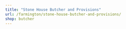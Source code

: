 ```yaml
---
title: "Stone House Butcher and Provisions"
url: /farmington/stone-house-butcher-and-provisions/
shop: butcher
---
```

